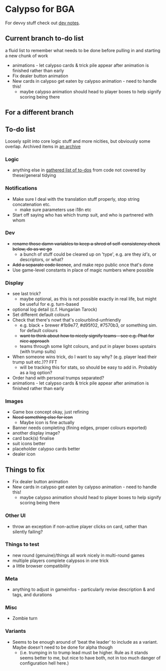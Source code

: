 # Calypso for BGA

For devvy stuff check out [dev notes](misc/dev.md).

## Current branch to-do list

a fluid list to remember what needs to be done before pulling in and starting a new chunk of work

* animations - let calypso cards & trick pile appear after animation is finished rather than early
* Fix dealer button animation
* New cards in calypso get eaten by calypso animation - need to handle this!
  * maybe calypso animation should head to player boxes to help signify scoring being there

## For a different branch

## To-do list

Loosely split into core logic stuff and more nicities, but obviously some overlap. Archived items in [an archive](misc/archive.md)

### Logic

* anything else in [gathered list of to-dos](misc/todo_list) from code not covered by these/general tidying

### Notifications

* Make sure I deal with the translation stuff properly, stop string concatenation etc.
  * make sure parameters use i18n etc
* Start off saying who has which trump suit, and who is partnered with whom

### Dev

* ~~rename those damn variables to keep a shred of self-consistency check below, do as we go~~
  *  a bunch of stuff could be cleared up on 'type', e.g. are they _id's_, or descriptors, or what?
* ~~Add a separate code licence~~, and make repo public once that's done
* Use game-level constants in place of magic numbers where possible

### Display

* see last trick?
  * maybe optional, as this is not possible exactly in real life, but might be useful for e.g. turn-based
* optional log detail (c.f. Hungarian Tarock)
* Set different default colours
* Check that there's nowt that's colourblind-unfriendly
  * e.g. black + brewer #1b9e77, #d95f02, #7570b3, or something sim. for default colours
  * ~~want to think about how to nicely signify teams - see e.g. Phat for nice approach~~
  * teams through some light colours, and put in player boxes upstairs (with trump suits)
* When someone wins trick, do I want to say why? (e.g. player lead their trump suit etc.)?? FFT
  * will be tracking this for stats, so should be easy to add in. Probably as a log option?
* Order hand with personal trumps separated?
* animations - let calypso cards & trick pile appear after animation is finished rather than early

### Images

* Game box concept okay, just refining
* ~~Need something else for icon~~
  * Maybe icon is fine actually
* Banner needs completing (fining edges, proper colours exported)
* another display image?
* card back(s) finalise
* suit icons better
* placeholder calypso cards better
* dealer icon

## Things to fix

* Fix dealer button animation
* New cards in calypso get eaten by calypso animation - need to handle this!
  * maybe calypso animation should head to player boxes to help signify scoring being there

### Other UI

* throw an exception if non-active player clicks on card, rather than silently failing?

### Things to test

* new round (genuine)/things all work nicely in multi-round games
* multiple players complete calypsos in one trick
* a little browser compatibility

### Meta

* anything to adjust in gameinfos - particularly revise description & and tags, and durations

### Misc

* Zombie turn

### Variants

* Seems to be enough around of 'beat the leader' to include as a variant. Maybe doesn't need to be done for alpha though
  * (i.e. trumping in to trump lead must be higher. Rule as it stands seems better to me, but nice to have both, not in too much danger of configuration hell here.)
